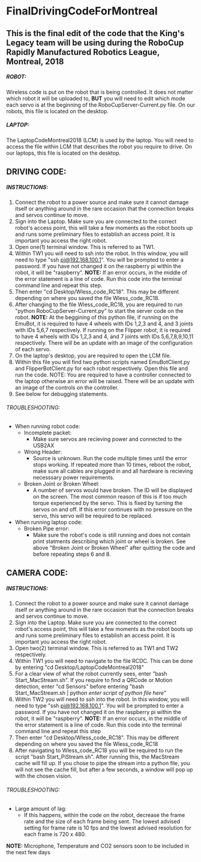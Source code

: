 # FinalDrivingCodeForMontreal
This is the final edit of the code that the King's Legacy team will be using during the RoboCup Rapidly Manufactured Robotics League, Montreal, 2018 
----------------------------------------------------------------------------------------------------------------------------
##### ROBOT: <br />
 Wireless code is put on the robot that is being controlled. It does not matter which robot it will be uploaded to, **BUT** you will need to edit which mode each servo is at the beginning of the RoboCupServer-Current.py file. On our robots, this file is located on the desktop.

##### LAPTOP: <br />
 The LaptopCodeMontreal2018 (LCM) is used by the laptop. You will need to access the file within LCM that describes the robot you require to drive. On our laptops, this file is located on the desktop.
 
## DRIVING CODE: <br />
 ##### INSTRUCTIONS: <br />
   1. Connect the robot to a power source and make sure it cannot damage itself or anything around in the rare occasion that the connection breaks and servos continue to move.
   2. Sign into the Laptop. Make sure you are connected to the correct robot's access point, this will take a few moments as the robot boots up and runs some preliminary files to establish an access point. It is important you access the right robot.
   3. Open one(1) terminal window. This is referred to as TW1.
   4. Within TW1 you will need to ssh into the robot. In this window, you will need to type "ssh pi@192.168.100.1". You will be prompted to enter a password. If you have not changed it on the raspberry pi within the robot, it will be "raspberry". **NOTE:** If an error occurs, in the middle of the error statement is a line of code. Run this code into the terminal command line and repeat this step.
   5. Then enter "cd Desktop/Wless_code_RC18". This may be different depending on where you saved the file Wless_code_RC18.
   6. After changing to the file Wless_code_RC18, you are required to run "python RoboCupServer-Current.py" to start the server code on the robot. **NOTE:** At the beggining of this python file, if running on the EmuBot, it is required to have 4 wheels with IDs 1,2,3 and 4, and 3 joints with IDs 5,6,7 respectively. If running on the Flipper robot, it is required to have 4 wheels with IDs 1,2,3 and 4, and 7 joints with IDs 5,6,7,8,9,10,11 respectively. There will be an update with an image of the configuration of each servo.
   7. On the laptop's desktop, you are required to open the LCM file. 
   8. Within this file you will find two python scripts named EmuBotClient.py and FlipperBotClient.py for each robot respectively. Open this file and run the code. NOTE: You are required to have a controller connected to the laptop otherwise an error will be raised. There will be an update with an image of the controls on the controller.
   9. See below for debugging statements.
  
###### TROUBLESHOOTING: <br />
  - When running robot code: <br />
    - Incomplete packet: <br />
      - Make sure servos are recieving power and connected to the USB2AX <br />
    - Wrong Header: <br />
      - Source is unknown. Run the code multiple times until the error stops working. If repeated more than 10 times, reboot the robot, make sure all cables are plugged in and all hardware is recieving necesssary power requirements. <br />
    - Broken Joint or Broken Wheel: <br />
      - A number of servos would have broken. The ID will be displayed on the screen. The most common reason of this is if too much torque experienced by the servo. This is fixed by turning the servos on and off. If this error continues with no pressure on the servo, this servo will be required to be replaced. <br />
  - When running laptop code: <br />
    - Broken Pipe error: <br />
      - Make sure the robot's code is still running and does not contain print statments describing which joint or wheel is broken. See above "Broken Joint or Broken Wheel" after quitting the code and before repeating steps 6 and 8. <br />
 

## CAMERA CODE: <br />
 ##### INSTRUCTIONS: <br />
   1. Connect the robot to a power source and make sure it cannot damage itself or anything around in the rare occasion that the connection breaks and servos continue to move.
   2. Sign into the Laptop. Make sure you are connected to the correct robot's access point, this will take a few moments as the robot boots up and runs some preliminary files to establish an access point. It is important you access the right robot.
   3. Open two(2) terminal window. This is referred to as TW1 and TW2 respectively.
   4. Within TW1 you will need to navigate to the file RCDC. This can be done by entering "cd Desktop/LaptopCodeMontreal2018"
   5. For a clear view of what the robot currently sees, enter "bash Start_MacStream.sh". If you require to find a QRCode or Motion detection, enter "cd Sensors" before entering "bash Start_MacStream.sh | python *enter script of python file here*"
   6. Within TW2 you will need to ssh into the robot. In this window, you will need to type "ssh pi@192.168.100.1". You will be prompted to enter a password. If you have not changed it on the raspberry pi within the robot, it will be "raspberry". **NOTE:** If an error occurs, in the middle of the error statement is a line of code. Run this code into the terminal command line and repeat this step
   7. Then enter "cd Desktop/Wless_code_RC18". This may be different depending on where you saved the file Wless_code_RC18
   8. After navigating to Wless_code_RC18 you will be required to run the script "bash Start_PiStream.sh". After running this, the MacStream cache will fill up. If you chose to pipe the stream into a python file, you will not see the cache fill, but after a few seconds, a window will pop up with the chosen vision.
   
 ###### TROUBLESHOOTING: <br />
   - Large amount of lag: <br />
     - If this happens, within the code on the robot, decrease the frame rate and the size of each frame being sent. The lowest advised setting for frame rate is 10 fps and the lowest advised resolution for each frame is 720 x 480. <br />
   
**NOTE:** Microphone, Temperature and CO2 sensors soon to be included in the next few days
